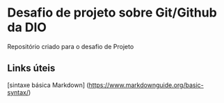 # Desafio de projeto sobre Git/Github da DIO
Repositório criado para o desafio de Projeto
## Links úteis
[sintaxe básica Markdown] (https://www.markdownguide.org/basic-syntax/)
